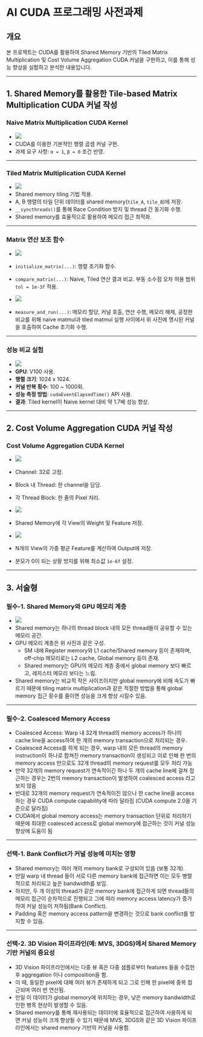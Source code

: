 # AI CUDA 프로그래밍 사전과제

## 개요
본 프로젝트는 CUDA를 활용하여 Shared Memory 기반의 Tiled Matrix Multiplication 및 Cost Volume Aggregation CUDA 커널을 구현하고, 이를 통해 성능 향상을 실험하고 분석한 내용입니다.

---

## 1. Shared Memory를 활용한 Tile-based Matrix Multiplication CUDA 커널 작성
### Naive Matrix Multiplication CUDA Kernel

- <img src = "https://github.com/user-attachments/assets/c8734816-b5ee-4881-8a63-4212859bb17f" width="width size%" height="height size%">
- CUDA를 이용한 기본적인 행렬 곱셈 커널 구현.
- 과제 요구 사항: `α = 1`, `β = 0` 조건 반영.

---

### Tiled Matrix Multiplication CUDA Kernel

- <img src = "https://github.com/user-attachments/assets/50969cd3-c5ff-4949-ae5b-2a0cc7babd6f" width="width size%" height="height size%">
- Shared memory tiling 기법 적용.
- A, B 행렬의 타일 단위 데이터를 shared memory(`tile_A`, `tile_B`)에 저장.
- `__syncthreads()`를 통해 Race Condition 방지 및 thread 간 동기화 수행.
- Shared memory를 효율적으로 활용하여 메모리 접근 최적화.

---

### Matrix 연산 보조 함수

- <img src = "https://github.com/user-attachments/assets/91056cb5-d5e0-4fdc-ab14-8cca5ca1291c" width="width size%" height="height size%">
- `initialize_matrix(...)`: 행렬 초기화 함수.
- `compare_matrix(...)`: Naive, Tiled 연산 결과 비교. 부동 소수점 오차 허용 범위 `tol = 1e-3f` 적용.

- <img src = "https://github.com/user-attachments/assets/2a6ae811-ad20-4515-91ff-cf2523201263" width="width size%" height="height size%">
- `measure_and_run(...)`: 메모리 할당, 커널 호출, 연산 수행, 메모리 해제, 공정한 비교를 위해 naive matmul과 tiled matmul 실행 사이에서 위 사진에 명시된 커널을 호출하여 Cache 초기화 수행.

---

### 성능 비교 실험

- <img src = "https://github.com/user-attachments/assets/3d3a4ac2-0633-4a0e-ab35-c2a28f1a711b" width="width size%" height="height size%">
- **GPU**: V100 사용.
- **행렬 크기**: 1024 x 1024.
- **커널 반복 횟수**: 100 ~ 1000회.
- **성능 측정 방법**: `cudaEventElapsedTime()` API 사용.
- **결과**: Tiled kernel이 Naive kernel 대비 약 1.7배 성능 향상.

---

## 2. Cost Volume Aggregation CUDA 커널 작성
### Cost Volume Aggregation CUDA Kernel

- <img src = "https://github.com/user-attachments/assets/3c1f3678-9ca9-4003-ae58-58ad9451c1a5" width="width size%" height="height size%">
- Channel: 32로 고정.
- Block 내 Thread: 한 channel을 담당.
- 각 Thread Block: 한 줄의 Pixel 처리.

- <img src = "https://github.com/user-attachments/assets/f61b37dc-56de-4128-862e-20fecdd93dc6" width="width size%" height="height size%">
- Shared Memory에 각 View의 Weight 및 Feature 저장.

- <img src = "https://github.com/user-attachments/assets/7528d71a-544b-45cc-b844-53f92f580379" width="width size%" height="height size%">
- N개의 View의 가중 평균 Feature를 계산하여 Output에 저장.
- 분모가 0이 되는 상황 방지를 위해 최소값 `1e-6f` 설정.

---

## 3. 서술형 
### 필수-1. Shared Memory와 GPU 메모리 계층

- <img src = "https://github.com/user-attachments/assets/ed49cd67-bd04-4035-b12b-75d4669f4c1d" width="width size%" height="height size%">
- Shared memory는 하나의 thread block 내의 모든 thread들이 공유할 수 있는 메모리 공간.
- GPU 메모리 계층은 위 사진과 같은 구성.
  - SM 내에 Register memory와 L1 cache/Shared memory 등이 존재하며, off-chip 메모리로는 L2 cache, Global memory 등이 존재.
  - Shared memory는 GPU의 메모리 계층 중에서 global memory 보다 빠르고, 레지스터 메모리 보다는 느림.
- Shared memory는 비교적 작은 사이즈이지만 global memory에 비해 속도가 빠르기 때문에 tiling matrix multiplication과 같은 적절한 방법을 통해 global memory 접근 횟수를 줄이면 성능을 크게 향상 시킬수 있음.

---

### 필수-2. Coalesced Memory Access

- Coalesced Access: Warp 내 32개 thread의 memory access가 하나의 cache line을 access하여 한 개의 memory transaction으로 처리되는 경우.
- Coalesced Access를 하게 되는 경우, warp 내의 모든 thread의 memory instruction이 하나로 합쳐진 memory transaction이 생성되고 이로 인해 한 번의 memory access 만으로도 32개 thread의 memory request를 모두 처리 가능
- 만약 32개의 memory request가 연속적이긴 하나 두 개의 cache line에 걸쳐 접근하는 경우는 2번의 memory transaction이 발생하여 coalesced access 라고 보지 않음
- 반대로 32개의 memory request가 연속적이진 않으나 한 cache line을 access 하는 경우 CUDA compute capability에 따라 달라짐 (CUDA compute 2.0을 기준으로 달라짐)
- CUDA에서 global memory access는 memory transaction 단위로 처리하기 때문에 최대한 coalesced access로 global memory에 접근하는 것이 커널 성능 향상에 도움이 됨

---

### 선택-1. Bank Conflict가 커널 성능에 미치는 영향

- Shared memory는 여러 개의 memory bank로 구성되어 있음 (보통 32개).
- 만일 warp 내 thread 들이 서로 다른 memory bank에 접근하면 이는 모두 병렬적으로 처리되고 높은 bandwidth를 보임.
- 하지만, 두 개 이상의 thread가 같은 memory bank에 접근하게 되면 thread들의 메모리 접근이 순차적으로 진행되고 그에 따라 memory access latency가 증가하여 커널 성능이 저하됨(Bank Conflict).
- Padding 혹은 memory access pattern을 변경하는 것으로 bank conflict를 방지할 수 있음.

---

### 선택-2. 3D Vision 파이프라인(예: MVS, 3DGS)에서 Shared Memory 기반 커널의 중요성

- 3D Vision 파이프라인에서는 다중 뷰 혹은 다중 샘플로부터 features 들을 수집한 후 aggregation 이나 composition을 함.
- 이 때, 동일한 pixel에 대해 여러 뷰가 존재하게 되고 그로 인해 한 pixel에 중복 접근되며 여러 번 연산됨.
- 만일 이 데이터가 global memory에 위치하는 경우, 낮은 memory bandwidth로 인한 병목 현상이 발생할 수 있음.
- Shared memory를 통해 재사용되는 데이터에 효율적으로 접근하여 사용하게 되면 커널 성능이 크게 향상될 수 있기 때문에 MVS, 3DGS와 같은 3D Vision 파이프라인에서는 shared memory 기반의 커널을 사용함.
